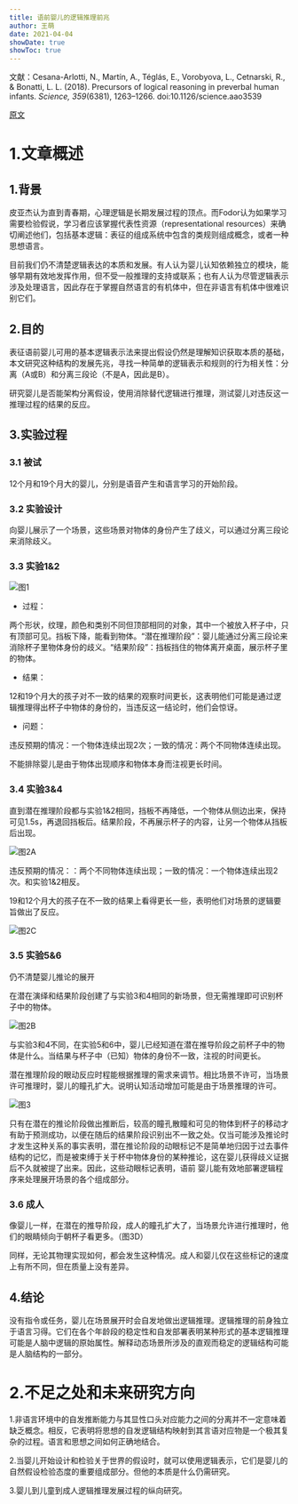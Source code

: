 ```yaml
---
title: 语前婴儿的逻辑推理前兆
author: 王萌
date: 2021-04-04
showDate: true
showToc: true
---
```


文献：Cesana-Arlotti, N., Martín, A., Téglás, E., Vorobyova, L., Cetnarski, R., & Bonatti, L. L. (2018). Precursors of logical reasoning in preverbal human infants. *Science, 359*(6381), 1263–1266. doi:10.1126/science.aao3539 

[原文](../Source_Files/2021-04-04-WM2.pdf)

# 1.文章概述

## 1.背景

皮亚杰认为直到青春期，心理逻辑是长期发展过程的顶点。而Fodor认为如果学习需要检验假说，学习者应该掌握代表性资源（representational resources）来确切阐述他们，包括基本逻辑：表征的组成系统中包含的类规则组成概念，或者一种思想语言。

目前我们仍不清楚逻辑表达的本质和发展。有人认为婴儿认知依赖独立的模块，能够早期有效地发挥作用，但不受一般推理的支持或联系；也有人认为尽管逻辑表示涉及处理语言，因此存在于掌握自然语言的有机体中，但在非语言有机体中很难识别它们。

## 2.目的

表征语前婴儿可用的基本逻辑表示法来提出假设仍然是理解知识获取本质的基础，本文研究这种结构的发展先兆，寻找一种简单的逻辑表示和规则的行为相关性：分离（A或B）和分离三段论（不是A，因此是B）。

研究婴儿是否能架构分离假设，使用消除替代逻辑进行推理，测试婴儿对违反这一推理过程的结果的反应。

## 3.实验过程

### 3.1 被试

12个月和19个月大的婴儿，分别是语音产生和语言学习的开始阶段。

### 3.2 实验设计

向婴儿展示了一个场景，这些场景对物体的身份产生了歧义，可以通过分离三段论来消除歧义。

### 3.3 实验1&2

![图1](../Supporting_Information/2021-04-04-WM2-fig1.png)

- 过程：

两个形状，纹理，颜色和类别不同但顶部相同的对象，其中一个被放入杯子中，只有顶部可见。挡板下降，能看到物体。“潜在推理阶段”：婴儿能通过分离三段论来消除杯子里物体身份的歧义。“结果阶段”：挡板挡住的物体离开桌面，展示杯子里的物体。

- 结果：

12和19个月大的孩子对不一致的结果的观察时间更长，这表明他们可能是通过逻辑推理得出杯子中物体的身份的，当违反这一结论时，他们会惊讶。

- 问题：

违反预期的情况：一个物体连续出现2次；一致的情况：两个不同物体连续出现。

不能排除婴儿是由于物体出现顺序和物体本身而注视更长时间。

### 3.4 实验3&4

直到潜在推理阶段都与实验1&2相同，挡板不再降低，一个物体从侧边出来，保持可见1.5s，再退回挡板后。结果阶段，不再展示杯子的内容，让另一个物体从挡板后出现。

![图2A](../Supporting_Information/2021-04-04-WM2-fig2.png)

违反预期的情况：：两个不同物体连续出现；一致的情况：一个物体连续出现2次。和实验1&2相反。

19和12个月大的孩子在不一致的结果上看得更长一些，表明他们对场景的逻辑要旨做出了反应。

![图2C](../Supporting_Information/2021-04-04-WM2-fig2C.png)

### 3.5 实验5&6

仍不清楚婴儿推论的展开

在潜在演绎和结果阶段创建了与实验3和4相同的新场景，但无需推理即可识别杯子中的物体。

![图2B](../Supporting_Information/2021-04-04-WM2-fig2.png)

与实验3和4不同，在实验5和6中，婴儿已经知道在潜在推导阶段之前杯子中的物体是什么。当结果与杯子中（已知）物体的身份不一致，注视的时间更长。

潜在推理阶段的眼动反应时程能根据推理的需求来调节。相比场景不许可，当场景许可推理时，婴儿的瞳孔扩大。说明认知活动增加可能是由于场景推理的许可。

![图3](../Supporting_Information/2021-04-04-WM2-fig3.png)

只有在潜在的推论阶段做出推断后，较高的瞳孔散瞳和可见的物体到杯子的移动才有助于预测成功，以便在随后的结果阶段识别出不一致之处。仅当可能涉及推论时才发生这种关系的事实表明，潜在推论阶段的动眼标记不是简单地归因于过去事件结构的记忆，而是被束缚于关于杯中物体身份的某种推论，这在婴儿获得歧义证据后不久就被提了出来。因此，这些动眼标记表明，语前 婴儿能有效地部署逻辑程序来处理展开场景的各个组成部分。

### 3.6 成人

像婴儿一样，在潜在的推导阶段，成人的瞳孔扩大了，当场景允许进行推理时，他们的眼睛倾向于朝杯子看更多。（图3D）

同样，无论其物理实现如何，都会发生这种情况。成人和婴儿仅在这些标记的速度上有所不同，但在质量上没有差异。

## 4.结论

没有指令或任务，婴儿在场景展开时会自发地做出逻辑推理。逻辑推理的前身独立于语言习​​得。它们在各个年龄段的稳定性和自发部署表明某种形式的基本逻辑推理可能是人脑中逻辑的原始属性。解释动态场景所涉及的直观而稳定的逻辑结构可能是人脑结构的一部分。

# 2.不足之处和未来研究方向

1.非语言环境中的自发推断能力与其显性口头对应能力之间的分离并不一定意味着缺乏概念。相反，它表明将思想的自发逻辑结构映射到其言语对应物是一个极其复杂的过程。语言和思想之间如何正确地结合。

2.当婴儿开始设计和检验关于世界的假设时，就可以使用逻辑表示，它们是婴儿的自然假设检验态度的重要组成部分。但他的本质是什么仍需研究。

3.婴儿到儿童到成人逻辑推理发展过程的纵向研究。


